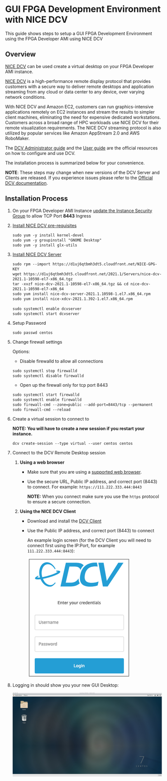 # GUI FPGA Development Environment with NICE DCV
This guide shows steps to setup a GUI FPGA Development Environment using the FPGA Developer AMI using NICE DCV
      
## Overview

[NICE DCV](https://docs.aws.amazon.com/dcv/latest/adminguide/what-is-dcv.html) can be used create a virtual desktop on your FPGA Developer AMI instance.

[NICE DCV](https://docs.aws.amazon.com/dcv/latest/adminguide/what-is-dcv.html) is a high-performance remote 
display protocol that provides customers with a secure way to deliver remote desktops and application streaming 
from any cloud or data center to any device, over varying network conditions. 

With NICE DCV and Amazon EC2, customers can run graphics-intensive applications remotely on EC2 instances
and stream the results to simpler client machines, eliminating the need for expensive dedicated workstations.
Customers across a broad range of HPC workloads use NICE DCV for their remote visualization requirements.
The NICE DCV streaming protocol is also utilized by popular services like Amazon AppStream 2.0 and AWS RoboMaker.

The [DCV Administrator guide](https://docs.aws.amazon.com/dcv/latest/adminguide/what-is-dcv.html)
and the [User guide](https://docs.aws.amazon.com/dcv/latest/userguide/getting-started.html)
are the official resources on how to configure and use DCV.

The installation process is summarized below for your convenience.

**NOTE**:
These steps may change when new versions of the DCV Server and Clients are released.
If you experience issues please refer to the [Official DCV documentation](https://docs.aws.amazon.com/dcv/latest/adminguide/what-is-dcv.html).

## Installation Process

1. On your FPGA Developer AMI Instance [update the Instance Security Group](https://docs.aws.amazon.com/AWSEC2/latest/UserGuide/using-network-security.html#adding-security-group-rule) to allow TCP Port **8443** Ingress

1. [Install NICE DCV pre-requisites](https://docs.aws.amazon.com/dcv/latest/adminguide/setting-up-installing-linux-prereq.html)

   ```
   sudo yum -y install kernel-devel
   sudo yum -y groupinstall "GNOME Desktop"
   sudo yum -y install glx-utils
   ```

1. [Install NICE DCV Server](https://docs.aws.amazon.com/dcv/latest/adminguide/setting-up-installing-linux-server.html)

   ```
   sudo rpm --import https://d1uj6qtbmh3dt5.cloudfront.net/NICE-GPG-KEY
   wget https://d1uj6qtbmh3dt5.cloudfront.net/2021.1/Servers/nice-dcv-2021.1-10598-el7-x86_64.tgz
   tar -xvzf nice-dcv-2021.1-10598-el7-x86_64.tgz && cd nice-dcv-2021.1-10598-el7-x86_64
   sudo yum install nice-dcv-server-2021.1.10598-1.el7.x86_64.rpm
   sudo yum install nice-xdcv-2021.1.392-1.el7.x86_64.rpm

   sudo systemctl enable dcvserver
   sudo systemctl start dcvserver
   ```

1. Setup Password

   ```
   sudo passwd centos
   ```

1. Change firewall settings
   
   Options: 
   
   * Disable firewalld to allow all connections
   ```
   sudo systemctl stop firewalld
   sudo systemctl disable firewalld
   ```
   
   * Open up the firewall only for tcp port 8443
   
   ```
   sudo systemctl start firewalld
   sudo systemctl enable firewalld
   sudo firewall-cmd --zone=public --add-port=8443/tcp --permanent
   sudo firewall-cmd --reload
   ```

1. Create a virtual session to connect to    
   
   **NOTE: You will have to create a new session if you restart your instance.** 

   ```
   dcv create-session --type virtual --user centos centos
   ```

1. Connect to the DCV Remote Desktop session

    1. **Using a web browser**
    
       * Make sure that you are using a [supported web browser](https://docs.aws.amazon.com/dcv/latest/adminguide/what-is-dcv.html#what-is-dcv-requirements).
       
       * Use the secure URL, Public IP address, and correct port (8443) to connect. For example: `https://111.222.333.444:8443`
    
          **NOTE:** When you connect make sure you use the `https` protocol to ensure a secure connection.              

    1. **Using the NICE DCV Client**
    
       * Download and install the [DCV Client](https://download.nice-dcv.com/)
       
       * Use the Public IP address, and correct port (8443) to connect

          An example login screen (for the DCV Client you will need to connect first using the IP:Port, for example `111.222.333.444:8443`):
    
          ![DCV Login](images/dcv_login.png)

1. Logging in should show you your new GUI Desktop:

    ![DCV Desktop](images/dcv_desktop.png)